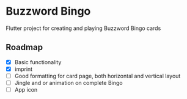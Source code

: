 # Buzzword Bingo

Flutter project for creating and playing Buzzword Bingo cards

## Roadmap

- [x] Basic functionality
- [x] imprint
- [ ] Good formatting for card page, both horizontal and vertical layout
- [ ] Jingle and or animation on complete Bingo
- [ ] App icon

